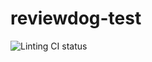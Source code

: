 # reviewdog-test

![[Linting CI status](https://github.com/KanchiShimono/reviewdog-test/workflows/Linting/badge.svg)](https://github.com/KanchiShimono/reviewdog-test/actions?query=workflow%3ALinting)
